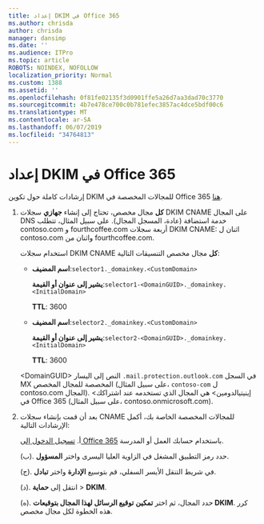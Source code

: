 ```yaml
---
title: إعداد DKIM في Office 365
ms.author: chrisda
author: chrisda
manager: dansimp
ms.date: ''
ms.audience: ITPro
ms.topic: article
ROBOTS: NOINDEX, NOFOLLOW
localization_priority: Normal
ms.custom: 1388
ms.assetid: ''
ms.openlocfilehash: 0f81fe02135f3d0901ffe5a26d7aa3dad70c3770
ms.sourcegitcommit: 4b7e478ce700c0b781efec3857ac4dce5bdf00c6
ms.translationtype: MT
ms.contentlocale: ar-SA
ms.lasthandoff: 06/07/2019
ms.locfileid: "34764813"
---
```

# <a name="setup-dkim-in-office-365"></a>إعداد DKIM في Office 365

إرشادات كاملة حول تكوين DKIM للمجالات المخصصة في Office 365 [هنا](https://docs.microsoft.com/office365/SecurityCompliance/use-dkim-to-validate-outbound-email#what-you-need-to-do-to-manually-set-up-dkim-in-office-365).

1. **كل** مجال مخصص، تحتاج إلى إنشاء **جهازي** سجلات DKIM CNAME على المجال DNS خدمة استضافة (عادة، المسجل المجال). على سبيل المثال، تتطلب contoso.com و fourthcoffee.com أربعة سجلات DKIM CNAME: اثنان ل contoso.com واثنان من fourthcoffee.com.

   استخدام سجلات DKIM CNAME **كل** مجال مخصص التنسيقات التالية:

   - **اسم المضيف**:`selector1._domainkey.<CustomDomain>`

     **يشير إلى عنوان أو القيمة**:`selector1-<DomainGUID>._domainkey.<InitialDomain>`

     **TTL**: 3600

   - **اسم المضيف**:`selector2._domainkey.<CustomDomain>`

     **يشير إلى عنوان أو القيمة**:`selector2-<DomainGUID>._domainkey.<InitialDomain>`

     **TTL**: 3600

   \<DomainGUID\> النص إلى اليسار `.mail.protection.outlook.com` في السجل MX المخصصة للمجال المخصص (على سبيل المثال، `contoso-com` ل contoso.com المجال). \<إينيتيالدومين\> هي المجال الذي تستخدمه عند اشتراكك في Office 365 (على سبيل المثال، contoso.onmicrosoft.com).

2. بعد أن قمت بإنشاء سجلات CNAME للمجالات المخصصة الخاصة بك، أكمل الإرشادات التالية:

   أ. [تسجيل الدخول إلى Office 365](https://support.office.microsoft.com/article/e9eb7d51-5430-4929-91ab-6157c5a050b4) باستخدام حسابك العمل أو المدرسة.

   (ب). حدد رمز التطبيق المشغل في الزاوية العليا اليسرى واختر **المسؤول**.

   (ج). في شريط التنقل الأيسر السفلي، قم بتوسيع **الإدارة** واختر **تبادل**.

   (د). انتقل إلى **حماية** > **DKIM**.

   (ه). حدد المجال، ثم اختر **تمكين** **توقيع الرسائل لهذا المجال بتوقيعات DKIM**. كرر هذه الخطوة لكل مجال مخصص.
